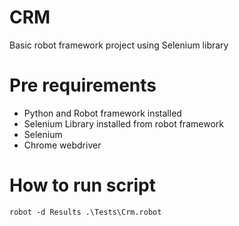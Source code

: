 # CRM
Basic robot framework project using Selenium library 
# Pre requirements
* Python and Robot framework installed
* Selenium Library installed from robot framework
* Selenium 
* Chrome webdriver  
# How to run script  
`robot -d Results .\Tests\Crm.robot`
